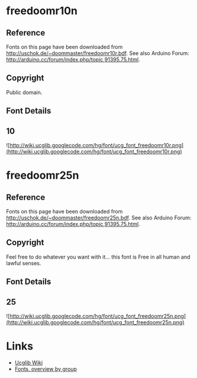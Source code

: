 

# freedoomr10n #

## Reference ##

Fonts on this page have been downloaded from http://uschok.de/~doommaster/freedoomr10r.bdf.
See also Arduino Forum: http://arduino.cc/forum/index.php/topic,91395.75.html.

## Copyright ##

Public domain.

## Font Details ##

## 10 ##
![http://wiki.ucglib.googlecode.com/hg/font/ucg_font_freedoomr10r.png](http://wiki.ucglib.googlecode.com/hg/font/ucg_font_freedoomr10r.png)

# freedoomr25n #

## Reference ##

Fonts on this page have been downloaded from http://uschok.de/~doommaster/freedoomr25n.bdf.
See also Arduino Forum: http://arduino.cc/forum/index.php/topic,91395.75.html.

## Copyright ##

Feel free to do whatever you want with it... this font is Free in all human and lawful senses.

## Font Details ##

## 25 ##
![http://wiki.ucglib.googlecode.com/hg/font/ucg_font_freedoomr25n.png](http://wiki.ucglib.googlecode.com/hg/font/ucg_font_freedoomr25n.png)

# Links #
  * [Ucglib Wiki](ucglib.md)
  * [Fonts, overview by group](fontgroup.md)